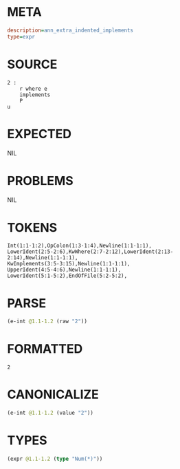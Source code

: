 # META
~~~ini
description=ann_extra_indented_implements
type=expr
~~~
# SOURCE
~~~roc
2 :
    r where e
    implements
    P
u
~~~
# EXPECTED
NIL
# PROBLEMS
NIL
# TOKENS
~~~zig
Int(1:1-1:2),OpColon(1:3-1:4),Newline(1:1-1:1),
LowerIdent(2:5-2:6),KwWhere(2:7-2:12),LowerIdent(2:13-2:14),Newline(1:1-1:1),
KwImplements(3:5-3:15),Newline(1:1-1:1),
UpperIdent(4:5-4:6),Newline(1:1-1:1),
LowerIdent(5:1-5:2),EndOfFile(5:2-5:2),
~~~
# PARSE
~~~clojure
(e-int @1.1-1.2 (raw "2"))
~~~
# FORMATTED
~~~roc
2
~~~
# CANONICALIZE
~~~clojure
(e-int @1.1-1.2 (value "2"))
~~~
# TYPES
~~~clojure
(expr @1.1-1.2 (type "Num(*)"))
~~~
